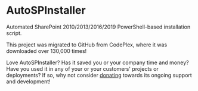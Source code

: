 # AutoSPInstaller
Automated SharePoint 2010/2013/2016/2019 PowerShell-based installation script.

This project was migrated to GitHub from CodePlex, where it was downloaded over 130,000 times!

Love AutoSPInstaller? Has it saved you or your company time and money? Have you used it in any of your or your customers' projects or deployments? If so, why not consider [donating](https://www.paypal.com/cgi-bin/webscr?cmd=_s-xclick&hosted_button_id=GZ7JYJVHNZRX8&source=url) towards its ongoing support and development!
